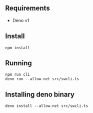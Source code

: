 ## Requirements

- Deno v1

## Install

```
npm install
```

## Running

```
npm run cli
deno run --allow-net src/swcli.ts
```

## Installing deno binary

```
deno install --allow-net src/swcli.ts
```
